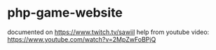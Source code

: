 # php-game-website

documented on https://www.twitch.tv/sawiil
help from youtube video: https://www.youtube.com/watch?v=2MpZwFoBPjQ
